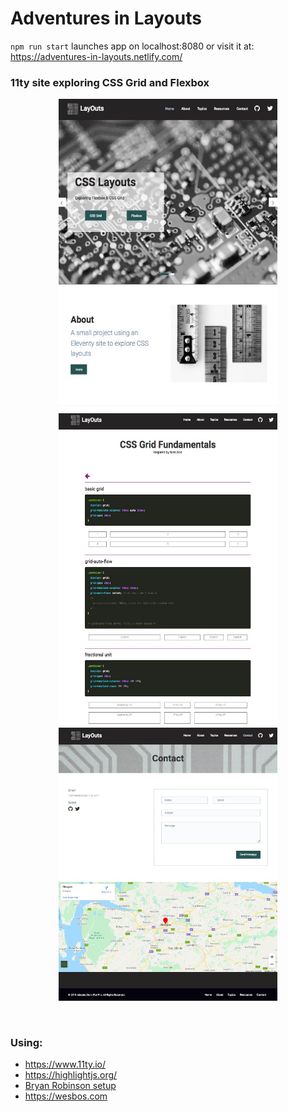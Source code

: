 # Adventures in Layouts

`npm run start` launches app on localhost:8080
or visit it at:
<br />
https://adventures-in-layouts.netlify.com/

### 11ty site exploring CSS Grid and Flexbox
<p align="center">
<img src="/assets/img/homepage.jpg" alt="homepage" width="350px" height="500px"/>
<img src="/assets/img/examples.jpg" alt="code examples" width="350px" height="500px" />
<img src="/assets/img/contact.jpg" alt="contact" width="350px"/>
</p>

<br />

### Using:
- https://www.11ty.io/
- https://highlightjs.org/
- [Bryan Robinson setup](https://www.youtube.com/playlist?list=PLOSLUtJ_J3rrJ1R1qEf8CCEpV3GgbJGNr)
- https://wesbos.com
<br />
